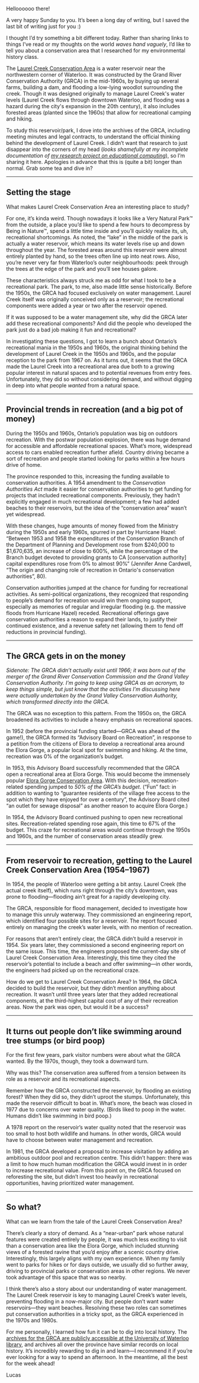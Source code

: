 Helloooooo there!

A very happy Sunday to you. It’s been a long day of writing, but I saved the last bit of writing just for you :)

I thought I’d try something a bit different today. Rather than sharing links to things I’ve read or my thoughts on the world _waves hand vaguely_, I’d like to tell you about a conservation area that I researched for my environmental history class. 

The [Laurel Creek Conservation Area](https://www.grandriver.ca/en/outdoor-recreation/Laurel-Creek.aspx) is a water reservoir near the northwestern corner of Waterloo. It was constructed by the Grand River Conservation Authority (GRCA) in the mid-1960s, by buying up several farms, building a dam, and flooding a low-lying woodlot surrounding the creek.
Though it was designed originally to manage Laurel Creek's water levels (Laurel Creek flows through downtown Waterloo, and flooding was a hazard during the city's expansion in the 20th century), it also includes forested areas (planted since the 1960s) that allow for recreational camping and hiking.

To study this reservoir/park, I dove into the archives of the GRCA, including meeting minutes and legal contracts, to understand the official thinking behind the development of Laurel Creek. I didn’t want that research to just disappear into the corners of my head (_looks shamefully at my incomplete documentation of [my research project on educational computing](https://lucascherkewski.com/study/urop/)_), so I’m sharing it here. Apologies in advance that this is (quite a bit) longer than normal. Grab some tea and dive in?

***

## Setting the stage

What makes Laurel Creek Conservation Area an interesting place to study?

For one, it’s kinda weird. Though nowadays it looks like a Very Natural Park™ from the outside, a place you’d like to spend a few hours to decompress by Being in Nature™, spend a little time inside and you’ll quickly realize its, uh, recreational shortcomings. As noted, the “lake” in the middle of the park is actually a water reservoir, which means its water levels rise up and down throughout the year. The forested areas around this reservoir were almost entirely planted by hand, so the trees often line up into neat rows. Also, you’re never very far from Waterloo’s outer neighbourhoods: peek through the trees at the edge of the park and you’ll see houses galore.

These characteristics always struck me as odd for what I took to be a recreational park. The park, to me, also made little sense historically. Before the 1950s, the GRCA had focused exclusively on water management. Laurel Creek itself was originally conceived only as a reservoir; the recreational components were added a year or two after the reservoir opened.

If it was supposed to be a water management site, why did the GRCA later add these recreational components? And did the people who developed the park just do a bad job making it fun and recreational?

In investigating these questions, I got to learn a bunch about Ontario’s recreational mania in the 1950s and 1960s, the original thinking behind the development of Laurel Creek in the 1950s and 1960s, and the popular reception to the park from 1967 on. As it turns out, it seems that the GRCA made the Laurel Creek into a recreational area due both to a growing popular interest in natural spaces and to potential revenues from entry fees. Unfortunately, they did so without considering demand, and without digging in deep into what people _wanted_ from a natural space.

***

## Provincial trends in recreation (and a big pot of money)

During the 1950s and 1960s, Ontario’s population was big on outdoors recreation. With the postwar population explosion, there was huge demand for accessible and affordable recreational spaces. What’s more, widespread access to cars enabled recreation further afield. Country driving became a sort of recreation and people started looking for parks within a few hours drive of home.

The province responded to this, increasing the funding available to conservation authorities. A 1954 amendment to the _Conservation Authorities Act_ made it easier for conservation authorities to get funding for projects that included recreational components. Previously, they hadn’t explicitly engaged in much recreational development; a few had added beaches to their reservoirs, but the idea of the “conservation area” wasn’t yet widespread.

With these changes, huge amounts of money flowed from the Ministry during the 1950s and early 1960s, spurred in part by Hurricane Hazel: “Between 1953 and 1958 the expenditures of the Conservation Branch of the Department of Planning and Development rose from $240,000 to $1,670,635, an increase of close to 600%, while the percentage of the Branch budget devoted to providing grants to CA [conservation authority] capital expenditures rose from 0% to almost 90%” (Jennifer Anne Cardwell, “The origin and changing role of recreation in Ontario's conservation authorities”, 80).

Conservation authorities jumped at the chance for funding for recreational activities. As semi-political organizations, they recognized that responding to people’s demand for recreation would win them ongoing support, especially as memories of regular and irregular flooding (e.g. the massive floods from Hurricane Hazel) receded. Recreational offerings gave conservation authorities a reason to expand their lands, to justify their continued existence, and a revenue safety net (allowing them to fend off reductions in provincial funding).

***

## The GRCA gets in on the money

_Sidenote: The GRCA didn’t actually exist until 1966; it was born out of the merger of the Grand River Conservation Commission and the Grand Valley Conservation Authority. I’m going to keep using GRCA as an acronym, to keep things simple, but just know that the activities I’m discussing here were actually undertaken by the Grand Valley Conservation Authority, which transformed directly into the GRCA._

The GRCA was no exception to this pattern. From the 1950s on, the GRCA broadened its activities to include a heavy emphasis on recreational spaces.

In 1952 (before the provincial funding started—GRCA was ahead of the game!), the GRCA formed its “Advisory Board on Recreation”, in response to a petition from the citizens of Elora to develop a recreational area around the Elora Gorge, a popular local spot for swimming and hiking. At the time, recreation was 0% of the organization’s budget.

In 1953, this Advisory Board successfully recommended that the GRCA open a recreational area at Elora Gorge. This would become the immensely popular [Elora Gorge Conservation Area](https://www.grandriver.ca/en/outdoor-recreation/Elora-Gorge.aspx). With this decision, recreation-related spending jumped to _50% of the GRCA’s budget_. (“Fun” fact: in addition to wanting to “guarantee residents of the village free access to the spot which they have enjoyed for over a century”, the Advisory Board cited “an outlet for sewage disposal” as another reason to acquire Elora Gorge.)

In 1954, the Advisory Board continued pushing to open new recreational sites. Recreation-related spending rose again, this time to 67% of the budget. This craze for recreational areas would continue through the 1950s and 1960s, and the number of conservation areas steadily grew.

***

## From reservoir to recreation, getting to the Laurel Creek Conservation Area (1954–1967)

In 1954, the people of Waterloo were getting a bit antsy. Laurel Creek (the actual creek itself), which runs right through the city’s downtown, was prone to flooding—flooding ain’t great for a rapidly developing city.

The GRCA, responsible for flood management, decided to investigate how to manage this unruly waterway. They commissioned an engineering report, which identified four possible sites for a reservoir. The report focused entirely on managing the creek’s water levels, with no mention of recreation.

For reasons that aren’t entirely clear, the GRCA didn’t build a reservoir in 1954. Six years later, they commissioned a second engineering report on the same issue. This time, the engineers proposed the current-day site of Laurel Creek Conservation Area. Interestingly, this time they cited the reservoir’s potential to include a beach and offer swimming—in other words, the engineers had picked up on the recreational craze.

How do we get to Laurel Creek Conservation Area? In 1964, the GRCA decided to build the reservoir, but they didn’t mention anything about recreation. It wasn’t until three years later that they added recreational components, at the third-highest capital cost of any of their recreation areas. Now the park was open, but would it be a success?

***

## It turns out people don’t like swimming around tree stumps (or bird poop)

For the first few years, park visitor numbers were about what the GRCA wanted. By the 1970s, though, they took a downward turn.

Why was this? The conservation area suffered from a tension between its role as a reservoir and its recreational aspects.

Remember how the GRCA constructed the reservoir, by flooding an existing forest? When they did so, they didn’t uproot the stumps. Unfortunately, this made the reservoir difficult to boat in. What’s more, the beach was closed in 1977 due to concerns over water quality. (Birds liked to poop in the water. Humans didn’t like swimming in bird poop.)

A 1978 report on the reservoir’s water quality noted that the reservoir was too small to host both wildlife and humans. In other words, GRCA would have to choose between water management and recreation.

In 1981, the GRCA developed a proposal to increase visitation by adding an ambitious outdoor pool and recreation centre. This didn’t happen: there was a limit to how much human modification the GRCA would invest in in order to increase recreational value. From this point on, the GRCA focused on reforesting the site, but didn’t invest too heavily in recreational opportunities, having prioritized water management.

***

## So what?

What can we learn from the tale of the Laurel Creek Conservation Area?

There’s clearly a story of demand. As a “near-urban” park whose natural features were created entirely by people, it was much less exciting to visit than a conservation area like the Elora Gorge, which included stunning views of a forested ravine that you’d enjoy after a scenic country drive. Interestingly, this largely aligns with my own experience. When my family went to parks for hikes or for days outside, we usually did so further away, driving to provincial parks or conservation areas in other regions. We never took advantage of this space that was so nearby.

I think there’s also a story about our understanding of water management. The Laurel Creek reservoir is key to managing Laurel Creek’s water levels, preventing flooding in a now-major city. But people don’t want water reservoirs—they want beaches. Resolving these two roles can sometimes put conservation authorities in a tricky spot, as the GRCA experienced in the 1970s and 1980s.

For me personally, I learned how fun it can be to dig into local history. The [archives for the GRCA are publicly accessible at the University of Waterloo library](https://uwaterloo.ca/library/special-collections-archives/collections/grand-river-conservation-authority-fonds), and archives all over the province have similar records on local history. It’s incredibly rewarding to dig in and learn—I recommend it if you’re ever looking for a way to spend an afternoon. In the meantime, all the best for the week ahead!

Lucas